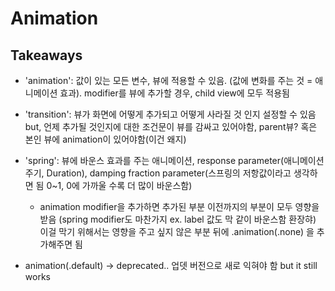 #  Animation

## Takeaways
- 'animation': 값이 있는 모든 변수, 뷰에 적용할 수 있음. (값에 변화를 주는 것 = 애니메이션 효과). modifier를 뷰에 추가할 경우, child view에 모두 적용됨
- 'transition': 뷰가 화면에 어떻게 추가되고 어떻게 사라질 것 인지 설정할 수 있음 but, 언제 추가될 것인지에 대한 조건문이 뷰를 감싸고 있어야함, parent뷰? 혹은 본인 뷰에 animation이 있어야함(이건 왜지)
- 'spring': 뷰에 바운스 효과를 주는 애니메이션, response parameter(애니메이션 주기, Duration), damping fraction parameter(스프링의 저항값이라고 생각하면 됨 0~1, 0에 가까울 수록 더 많이 바운스함)
    * animation modifier을 추가하면 추가된 부분 이전까지의 부분이 모두 영향을 받음 (spring modifier도 마찬가지 ex. label 값도 막 같이 바운스함 환장햐) 이걸 막기 위해서는 영향을 주고 싶지 않은 부분 뒤에 .animation(.none) 을 추가해주면 됨

- animation(.default) -> deprecated.. 업뎃 버전으로 새로 익혀야 함 but it still works
